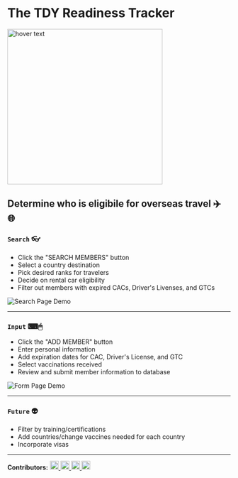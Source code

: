 # The TDY Readiness Tracker

<p align="left"> <img src="https://i.imgur.com/5uszXs3.png" width="350" title="hover text"> </p>

## Determine who is eligibile for overseas travel :airplane: :globe_with_meridians:

### `Search` :eyeglasses:

<ul>
  <li>Click the "SEARCH MEMBERS" button</li>
  <li>Select a country destination</li>
  <li>Pick desired ranks for travelers </li>
  <li>Decide on rental car eligibility</li>
  <li>Filter out members with expired CACs, Driver's Livenses, and GTCs</li>
</ul>

![Search Page Demo](./front_end/src/images/SearchPage.gif)

---

### `Input` ⌨🖱

<ul>
  <li>Click the "ADD MEMBER" button</li>
  <li>Enter personal information</li>
  <li>Add expiration dates for CAC, Driver's License, and GTC</li>
  <li>Select vaccinations received</li>
  <li>Review and submit member information to database</li>
</ul>

![Form Page Demo](./front_end/src/images/FormPage.gif)

---

### `Future` :alien:

<ul>
<li>Filter by training/certifications</li>
<li>Add countries/change vaccines needed for each country</li>
<li>Incorporate visas</li>
</ul>

---

**Contributors:** 
<a href="https://github.com/roman413-code"><img src='https://avatars.githubusercontent.com/u/70152260?v=4' alt="roman413-code" width='20' height='20'>
<a href="https://github.com/ethan-wise"><img alt="@ethan-wise" width="20" height="20" src="https://avatars.githubusercontent.com/u/5581065?v=4">
<a href="https://github.com/lyle912"><img alt="@lyle912" width="20" height="20" src="https://avatars.githubusercontent.com/u/79534771?v=4">
<a href="https://github.com/nmatics"><img style="height:auto;" alt="@nmatics" width="20" height="20" src="https://avatars.githubusercontent.com/u/48627943?v=4"></a>
